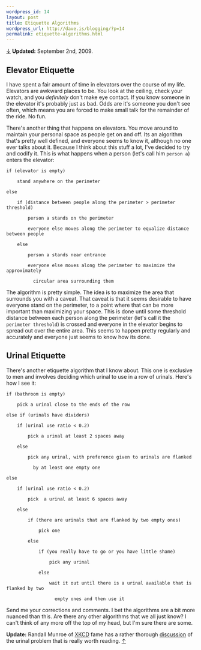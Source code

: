 ```yaml
---
wordpress_id: 14
layout: post
title: Etiquette Algorithms
wordpress_url: http://dave.is/blogging/?p=14
permalink: etiquette-algorithms.html
---
```


[↓][1] **Updated:** September 2nd, 2009.

## Elevator Etiquette

I have spent a fair amount of time in elevators over the course of my life. Elevators are awkward places to be. You look at the ceiling, check your watch, and you _definitely_ don't make eye contact. If you know someone in the elevator it's probably just as bad. Odds are it's someone you don't see often, which means you are forced to make small talk for the remainder of the ride. No fun.

There's another thing that happens on elevators. You move around to maintain your personal space as people get on and off. Its an algorithm that's pretty well defined, and everyone seems to know it, although no one ever talks about it. Because I think about this stuff a lot, I've decided to try and codify it. This is what happens when a person (let's call him `person a`) enters the elevator:


    if (elevator is empty)

        stand anywhere on the perimeter

    else

        if (distance between people along the perimeter > perimeter threshold)

            person a stands on the perimeter

            everyone else moves along the perimeter to equalize distance between people

        else

            person a stands near entrance

            everyone else moves along the perimeter to maximize the approximately

              circular area surrounding them


The algorithm is pretty simple. The idea is to maximize the area that surrounds you with a caveat. That caveat is that it seems desirable to have everyone stand on the perimeter, to a point where that can be more important than maximizing your space. This is done until some threshold distance between each person along the perimeter (let's call it the `perimeter threshold`) is crossed and everyone in the elevator begins to spread out over the entire area. This seems to happen pretty regularly and accurately and everyone just seems to know how its done.

## Urinal Etiquette

There's another etiquette algorithm that I know about. This one is exclusive to men and involves deciding which urinal to use in a row of urinals. Here's how I see it:


    if (bathroom is empty)

        pick a urinal close to the ends of the row

    else if (urinals have dividers)

        if (urinal use ratio < 0.2)

            pick a urinal at least 2 spaces away

        else

            pick any urinal, with preference given to urinals are flanked

              by at least one empty one

    else

        if (urinal use ratio < 0.2)

            pick  a urinal at least 6 spaces away

        else

            if (there are urinals that are flanked by two empty ones)

                pick one

            else

                if (you really have to go or you have little shame)

                    pick any urinal

                else

                    wait it out until there is a urinal available that is flanked by two

                      empty ones and then use it


Send me your corrections and comments. I bet the algorithms are a bit more nuanced than this. Are there any other algorithms that we all just know? I can't think of any more off the top of my head, but I'm sure there are some.

**Update:** Randall Munroe of [XKCD][2] fame has a rather thorough [discussion][3] of the urinal problem that is really worth reading. [↑][4]

 [1]: #update

 [2]: http://www.xkcd.com/

 [3]: http://blag.xkcd.com/2009/09/02/urinal-protocol-vulnerability/

 [4]: #update_notice
